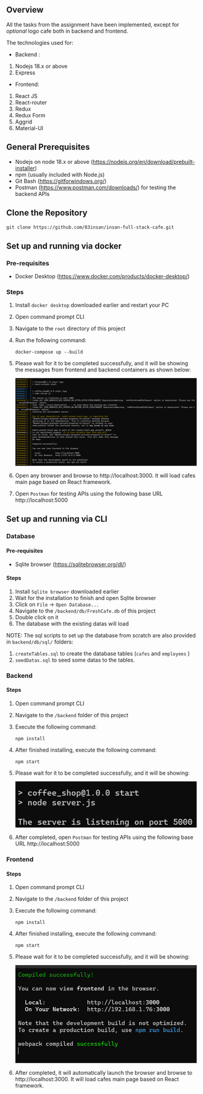 ## Overview

All the tasks from the assignment have been implemented, except for _optional_ logo cafe both in backend and frontend.

The technologies used for:
- Backend : 
1. Nodejs 18.x or above
2. Express

- Frontend:
1. React JS
2. React-router
3. Redux
4. Redux Form
5. Aggrid
6. Material-UI

## General Prerequisites
-	Nodejs on node 18.x or above
(https://nodejs.org/en/download/prebuilt-installer)
-	npm (usually included with Node.js)
-	Git Bash (https://gitforwindows.org/)
-	Postman (https://www.postman.com/downloads/) for testing the backend APIs

## Clone the Repository
```
git clone https://github.com/83insan/insan-full-stack-cafe.git
```

## Set up and running via docker
### Pre-requisites
- Docker Desktop (https://www.docker.com/products/docker-desktop/)

### Steps
1. Install `docker desktop` downloaded earlier and restart your PC
2. Open command prompt CLI
3. Navigate to the `root` directory of this project
4. Run the following command:
   ```
   docker-compose up --build
   ```

5. Please wait for it to be completed successfully, and it will be showing the messages from frontend and backend containers as shown below:

   ![docker-compose](./screenshots/docker-compose.png)

6. Open any browser and browse to http://localhost:3000. It will load cafes main page based on React framework. 

7. Open `Postman` for testing APIs using the following base URL http://localhost:5000 

## Set up and running via CLI
### Database
#### Pre-requisites
- Sqlite browser (https://sqlitebrowser.org/dl/)

#### Steps
1. Install `Sqlite browser` downloaded earlier
2. Wait for the installation to finish and open Sqlite browser
3. Click on `File` -> `Open Database...`
4. Navigate to the `/backend/db/FreshCafe.db` of this project
5. Double click on it 
6. The database with the existing datas will load

NOTE:
The sql scripts to set up the database from scratch are also provided in `backend/db/sql/` folders:
1. `createTables.sql` to create the database tables (`cafes` and `employees` )
2. `seedDatas.sql` to seed some datas to the tables.

### Backend
#### Steps
1. Open command prompt CLI 
2. Navigate to the `/backend` folder of this project
3. Execute the following command:
   ```
   npm install
   ```

4. After finished installing, execute the following command:
   ```
   npm start
   ```

5. Please wait for it to be completed successfully, and it will be showing:

   ![backend](./screenshots/backend.png)

6. After completed, open `Postman` for testing APIs using the following base URL http://localhost:5000 

### Frontend

#### Steps
1. Open command prompt CLI 
2. Navigate to the `/backend` folder of this project
3. Execute the following command:
   ```
   npm install
   ```

4. After finished installing, execute the following command:
   ```
   npm start
   ```

5. Please wait for it to be completed successfully, and it will be showing:

   ![frontend](./screenshots/frontend.png)

6. After completed, it will automatically launch the browser and browse to http://localhost:3000. It will load cafes main page based on React framework. 